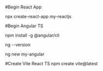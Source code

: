 #Begin React App


npx create-react-app my-reactjs

#Begin Angular TS

npm install -g @angular/cli

ng --version

ng new my-angular


#Create Vite React TS
npm create vite@latest